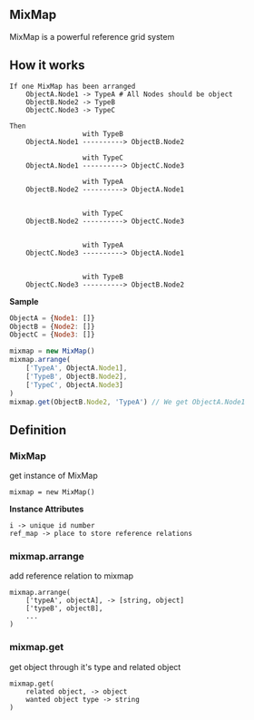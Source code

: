## MixMap

MixMap is a powerful reference grid system

## How it works

```
If one MixMap has been arranged
    ObjectA.Node1 -> TypeA # All Nodes should be object
    ObjectB.Node2 -> TypeB
    ObjectC.Node3 -> TypeC

Then
                  with TypeB
    ObjectA.Node1 ----------> ObjectB.Node2

                  with TypeC
    ObjectA.Node1 ----------> ObjectC.Node3

                  with TypeA
    ObjectB.Node2 ----------> ObjectA.Node1


                  with TypeC
    ObjectB.Node2 ----------> ObjectC.Node3


                  with TypeA
    ObjectC.Node3 ----------> ObjectA.Node1


                  with TypeB
    ObjectC.Node3 ----------> ObjectB.Node2

```

**Sample**
```js
ObjectA = {Node1: []}
ObjectB = {Node2: []}
ObjectC = {Node3: []}

mixmap = new MixMap()
mixmap.arrange(
    ['TypeA', ObjectA.Node1],
    ['TypeB', ObjectB.Node2],
    ['TypeC', ObjectA.Node3]
)
mixmap.get(ObjectB.Node2, 'TypeA') // We get ObjectA.Node1
```


## Definition

### MixMap
get instance of MixMap
```
mixmap = new MixMap()
```
**Instance Attributes**
```
i -> unique id number
ref_map -> place to store reference relations
```

### mixmap.arrange
add reference relation to mixmap
```
mixmap.arrange(
    ['typeA', objectA], -> [string, object]
    ['typeB', objectB],
    ...
)
```

### mixmap.get
get object through it's type and related object
```
mixmap.get(
    related object, -> object
    wanted object type -> string
)
```

